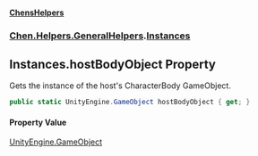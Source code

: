 
#### [ChensHelpers](index 'index')

### [Chen.Helpers.GeneralHelpers](Chen_Helpers_GeneralHelpers 'Chen.Helpers.GeneralHelpers').[Instances](Chen_Helpers_GeneralHelpers_Instances 'Chen.Helpers.GeneralHelpers.Instances')

## Instances.hostBodyObject Property
Gets the instance of the host's CharacterBody GameObject.  
```csharp
public static UnityEngine.GameObject hostBodyObject { get; }
```

#### Property Value
[UnityEngine.GameObject](https://docs.microsoft.com/en-us/dotnet/api/UnityEngine.GameObject 'UnityEngine.GameObject')
